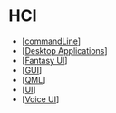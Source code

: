 HCI
===

* [[commandLine]]
* [[Desktop Applications]]
* [[Fantasy UI]]
* [[GUI]]
* [[QML]]
* [[UI]]
* [[Voice UI]]

[//begin]: # "Autogenerated link references for markdown compatibility"
[commandLine]: commandLine.md "Commandline"
[Desktop Applications]: desktop-applications.md "Desktop Applications"
[Fantasy UI]: fantasy-ui.md "Fantasy UI"
[GUI]: GUI.md "Graphical User Interfaces"
[QML]: qml.md "QML"
[UI]: UI.md "UI - User Interfaces"
[Voice UI]: voice-ui.md "Voice UI"
[//end]: # "Autogenerated link references"